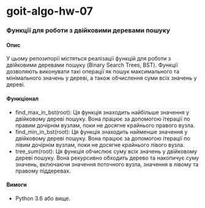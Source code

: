 # goit-algo-hw-07

### Функції для роботи з двійковими деревами пошуку

#### Опис
У цьому репозиторії містяться реалізації функцій для роботи з двійковими деревами пошуку (Binary Search Trees, BST). Функції дозволяють виконувати такі операції як пошук максимального та мінімального значень у дереві, а також обчислення суми всіх значень у дереві.

#### Функціонал
- find_max_in_bst(root): Ця функція знаходить найбільше значення у двійковому дереві пошуку. Вона працює за допомогою ітерації по правим дочірнім вузлам, поки не досягне крайнього правого вузла.
- find_min_in_bst(root): Ця функція знаходить найменше значення у двійковому дереві пошуку. Вона працює за допомогою ітерації по лівим дочірнім вузлам, поки не досягне крайнього лівого вузла.
- tree_sum(root): Ця функція обчислює суму всіх значень у двійковому дереві пошуку. Вона рекурсивно обходить дерево та накопичує суму значень, включаючи значення поточного вузла, значення в лівому та правому піддеревах.

#### Вимоги

- Python 3.6 або вище.